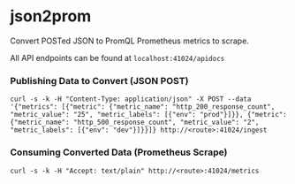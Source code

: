 # json2prom
Convert POSTed JSON to PromQL Prometheus metrics to scrape.

All API endpoints can be found at `localhost:41024/apidocs`

### Publishing Data to Convert (JSON POST)
```
curl -s -k -H "Content-Type: application/json" -X POST --data '{"metrics": [{"metric": {"metric_name": "http_200_response_count", "metric_value": "25", "metric_labels": [{"env": "prod"}]}}, {"metric": {"metric_name": "http_500_response_count", "metric_value": "2", "metric_labels": [{"env": "dev"}]}}]} http://<route>:41024/ingest
```

### Consuming Converted Data (Prometheus Scrape)
```
curl -s -k -H "Accept: text/plain" http://<route>:41024/metrics
```